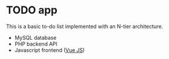 # TODO app

This is a basic to-do list implemented with an N-tier architecture.

* MySQL database
* PHP backend API
* Javascript frontend ([Vue JS][vue-todo])

[vue-todo]:https://vuejs.org/v2/examples/todomvc.html
